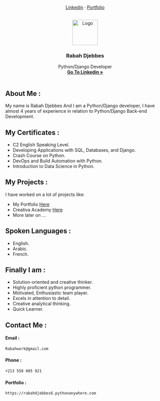 <p align="center">
    <a href="https://www.linkedin.com/in/rabahdjebbes/">Linkedin</a>
    ·
    <a href="https://rabahdjebbes6.pythonanywhere.com/">Portfolio</a>
 </p>



<!-- PROJECT LOGO -->
<br />
<div align="center">
  <img src="https://www.opengis.ch/wp-content/uploads/2020/04/django-python-logo-e1588009010920.png" alt="Logo" width="80" height="80">
  <h3 align="center">Rabah Djebbes</h3>

  <p align="center">
    Python/Django Developer
    <br />
    <a href="https://www.linkedin.com/in/rabahdjebbes/"><strong>Go To Linkedin »</strong></a>
    <br />
    <br />
</div>


<!-- ABOUT THE PROJECT -->
## About Me :
My name is Rabah Djebbes And I am a Python/Django developer, I have almost 4 years of experience in relation to Python/Django Back-end Development.

## My Certificates :
- C2 English Speaking Level.
- Developing Applications with SQL, Databases, and Django.
- Crash Course on Python.
- DevOps and Build Automation with Python.
- Introduction to Data Science in Python.

## My Projects :
I have worked on a lot of projects like:
- My Portfolio <a href="https://rabahdjebbes6.pythonanywhere.com/">Here</a>
- Creativa Academy <a href="https://creativa-academy.com/">Here</a>
- More later on ...

## Spoken Languages :
- English.
- Arabic.
- French.

## Finally I am :
- Solution-oriented and creative thinker.
- Highly proficient python programmer.
- Motivated, Enthusiastic team player.
- Excels in attention to detail.
- Creative analytical thinking.
- Quick Learner.

## Contact Me :
#### Email : 
```sh
Rabahwork@gmail.com
```
#### Phone : 
```sh
+213 558 605 921
```
#### Portfolio : 
```sh
https://rabahdjebbes6.pythonanywhere.com
```
